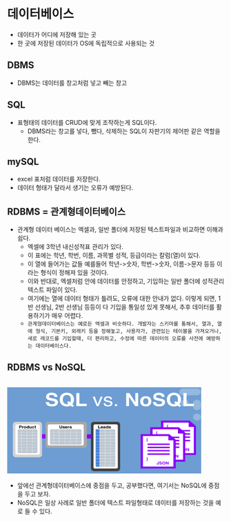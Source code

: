 # 데이터베이스
- 데이터가 어디에 저장해 있는 곳
- 한 곳에 저장된 데이터가 OS에 독립적으로 사용되는 것

## DBMS
- DBMS는 데이터를 창고처럼 넣고 빼는 창고

## SQL
- 표형태의 데이터를 CRUD에 맞게 조작하는게 SQL이다.
    - DBMS라는 창고를 넣다, 뺐다, 삭제하는 SQL이 자판기의 제어판 같은 역할을 한다.

## mySQL
- excel 표처럼 데이터를 저장한다.
- 데이터 형태가 달라서 생기는 오류가 예방된다.

## RDBMS = 관계형데이터베이스
- 관계형 데이터 베이스는 엑셀과, 일반 폴더에 저장된 텍스트파일과 비교하면 이해과 쉽다.
    - 엑셀에 3학년 내신성적표 관리가 있다.
    - 이 표에는 학년, 학번, 이름, 과목별 성적, 등급이라는 칼럼(열)이 있다.
    - 이 열에 들어가는 값들 예를들어 학년->숫자, 학번->숫자, 이름->문자 등등 이라는 형식이 정해져 있을 것이다.
    - 이와 반대로, 엑셀처럼 안에 데이터를 안정하고, 기입하는 일반 폴더에 성적관리 텍스트 파일이 있다.
    - 여기에는 열에 데이터 형태가 틀려도, 오류에 대한 안내가 없다. 이렇게 되면, 1반 선생님, 2반 선생님 등등이 다 기입을 통일성 있게 못해서, 추후 데이터를 활용하기가 매우 어렵다.
    - `관계형데이터베이스는 예로든 엑셀과 비슷하다. 개발자는 스키마를 통해서, 열과, 열에 형식, 기본키, 외래키 등을 정해놓고, 사용자가, 관련있는 테이블을 가져오거나, 새로 레코드를 기입할때, 더 편리하고, 수정에 따른 데이터의 오류를 사전에 예방하는 데이터베이스다.`

## RDBMS vs NoSQL
<br><img src="img/rdbms.png" width="450px" height="200px"></img><br/>
- 앞에선 관계형데이터베이스에 중점을 두고, 공부했다면, 여기서는 NoSQL에 중점을 두고 보자.
- NoSQL은 일상 사례로 일반 폴더에 텍스트 파일형태로 데이터를 저장하는 것을 예로 들 수 있다.